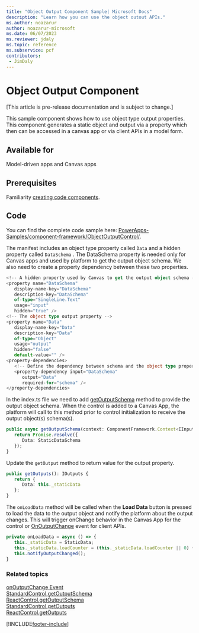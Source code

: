```yaml
---
title: "Object Output Component Sample| Microsoft Docs"
description: "Learn how you can use the object outout APIs."
ms.author: noazarur
author: noazarur-microsoft
ms.date: 06/07/2023
ms.reviewer: jdaly
ms.topic: reference
ms.subservice: pcf
contributors:
 - JimDaly
---
```


# Object Output Component

[This article is pre-release documentation and is subject to change.]

This sample component shows how to use object type output properties. This component generates a static object and output via a property which then can be accessed in a canvas app or via client APIs in a model form.

## Available for

Model-driven apps and Canvas apps

## Prerequisites

Familiarity [creating code components](../implementing-controls-using-typescript.md).

## Code

You can find the complete code sample here: [PowerApps-Samples/component-framework/ObjectOutputControl/](https://github.com/microsoft/PowerApps-Samples/tree/master/component-framework/ObjectOutputControl).

The manifest includes an object type property called `Data` and a hidden property called `DataSchema` . The DataSchema property is needed only for Canvas apps and used by platform to get the output object schema.
We also need to create a property dependency between these two properties.

```typescript
<!-- A hidden property used by Canvas to get the output object schema -->
<property name="DataSchema"
   display-name-key="DataSchema"
   description-key="DataSchema"
   of-type="SingleLine.Text"
   usage="input"
   hidden="true" />
<!-- The object type output property -->
<property name="Data"
   display-name-key="Data"
   description-key="Data"
   of-type="Object"
   usage="output"
   hidden="false"
   default-value="" />
<property-dependencies>
   <!-- Define the dependency between schema and the object type property -->
   <property-dependency input="DataSchema"
      output="Data"
      required-for="schema" />
</property-dependencies>
```

In the index.ts file we need to add [getOutputSchema](../reference/control/getoutputschema.md) method to provide the output object schema. When the control is added to a Canvas App, the platform will call to this method prior to control initialization to receive the output object(s) schema(s).

```typescript
public async getOutputSchema(context: ComponentFramework.Context<IInputs>): Promise<Record<string, unknown>> {
   return Promise.resolve({
      Data: StaticDataSchema
   });
}
```

Update the `getOutput` method to return value for the output property.

```typescript
public getOutputs(): IOutputs {
   return {
      Data: this._staticData
   };
}
```

The `onLoadData` method will be called when the **Load Data** button is pressed to load the data to the output object and notify the platform about the output changes. This will trigger onChange behavior in the Canvas App for the control or [OnOutputChange](../../model-driven-apps/clientapi/reference/events/onoutputchange.md) event for client APIs.

```typescript
private onLoadData = async () => {
   this._staticData = StaticData;
   this._staticData.loadCounter = (this._staticData.loadCounter || 0) + 1;
   this.notifyOutputChanged();
}
```

### Related topics

[onOutputChange Event](../../model-driven-apps/clientapi/reference/events/onoutputchange.md)  
[StandardControl.getOutputSchema](../reference/control/getoutputschema.md)  
[ReactControl.getOutputSchema](../reference/react-control/getoutputschema.md)  
[StandardControl.getOutputs](../reference/control/getoutputs.md)  
[ReactControl.getOutputs](../reference/react-control/getOutputs.md)  

[!INCLUDE[footer-include](../../../includes/footer-banner.md)]
